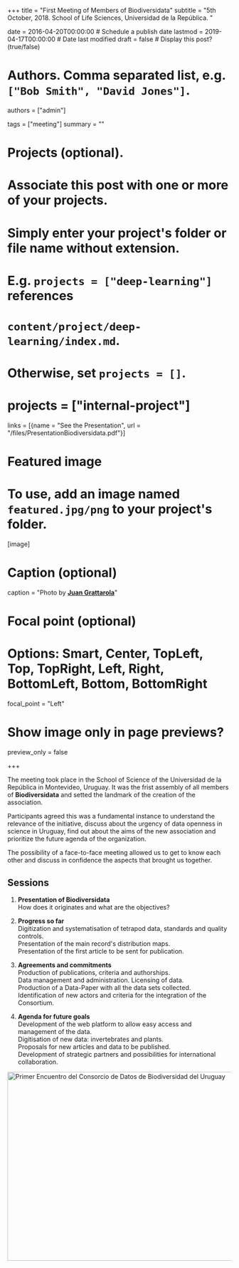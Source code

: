 +++
title = "First Meeting of Members of Biodiversidata"
subtitle = "5th October, 2018. School of Life Sciences, Universidad de la República. "

date = 2016-04-20T00:00:00  # Schedule a publish date
lastmod = 2019-04-17T00:00:00  # Date last modified
draft = false  # Display this post? (true/false)

# Authors. Comma separated list, e.g. `["Bob Smith", "David Jones"]`.
authors = ["admin"]

tags = ["meeting"]
summary = ""

# Projects (optional).
#   Associate this post with one or more of your projects.
#   Simply enter your project's folder or file name without extension.
#   E.g. `projects = ["deep-learning"]` references 
#   `content/project/deep-learning/index.md`.
#   Otherwise, set `projects = []`.
# projects = ["internal-project"]

links = [{name = "See the Presentation", url = "/files/PresentationBiodiversidata.pdf"}]

# Featured image
# To use, add an image named `featured.jpg/png` to your project's folder. 
[image]
  # Caption (optional)
  caption = "Photo by [**Juan Grattarola**](https://www.instagram.com/crush.uruguay/)"

  # Focal point (optional)
  # Options: Smart, Center, TopLeft, Top, TopRight, Left, Right, BottomLeft, Bottom, BottomRight
  focal_point = "Left"

  # Show image only in page previews?
  preview_only = false

+++

The meeting took place in the School of Science of the Universidad de la República in Montevideo, Uruguay. It was the frist assembly of all members of **Biodiversidata** and setted the landmark of the creation of the association. 

Participants agreed this was a fundamental instance to understand the relevance of the initiative, discuss about the urgency of data openness in science in Uruguay, find out about the aims of the new association and prioritize the future agenda of the organization. 

The possibility of a face-to-face meeting allowed us to get to know each other and discuss in confidence the aspects that brought us together.  


## Sessions  


1. **Presentation of Biodiversidata**  
How does it originates and what are the objectives?  


2. **Progress so far**  
Digitization and systematisation of tetrapod data, standards and quality controls.  
Presentation of the main record's distribution maps.  
Presentation of the first article to be sent for publication.  


3. **Agreements and commitments**  
Production of publications, criteria and authorships.  
Data management and administration. Licensing of data.  
Production of a Data-Paper with all the data sets collected.  
Identification of new actors and criteria for the integration of the Consortium.  


4. **Agenda for future goals**  
Development of the web platform to allow easy access and management of the data.  
Digitisation of new data: invertebrates and plants.  
Proposals for new articles and data to be published.  
Development of strategic partners and possibilities for international collaboration.  


<a data-flickr-embed="true" data-footer="true"  href="https://www.flickr.com/gp/biodiversidata/Y12080" title="Primer Encuentro del Consorcio de Datos de Biodiversidad del Uruguay"><img src="https://farm5.staticflickr.com/4830/45495316234_b6dc3465c4_z.jpg" width="640" height="425" alt="Primer Encuentro del Consorcio de Datos de Biodiversidad del Uruguay"></a><script async src="//embedr.flickr.com/assets/client-code.js" charset="utf-8"></script>


